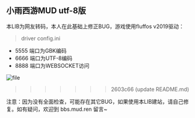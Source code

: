 ## 小雨西游MUD utf-8版

本LIB为网友转码，本人在此基础上修正BUG，游戏使用fluffos v2019驱动：

> driver config.ini

 * 5555 端口为GBK编码
 * 6666 端口为UTF-8编码
 * 8888 端口为WEBSOCKET访问

![file](https://api.mud.ren/storage/uploads/2021/04/09/02ce9a8025192438a94c7a041d7f005a.png)
>>>>>>> 2603c66 (update README.md)

注意：因为没有全面检查，可能存在其它BUG，如果使用本LIB建站，请自己修复。如有疑问，欢迎到 bbs.mud.ren 留言~
